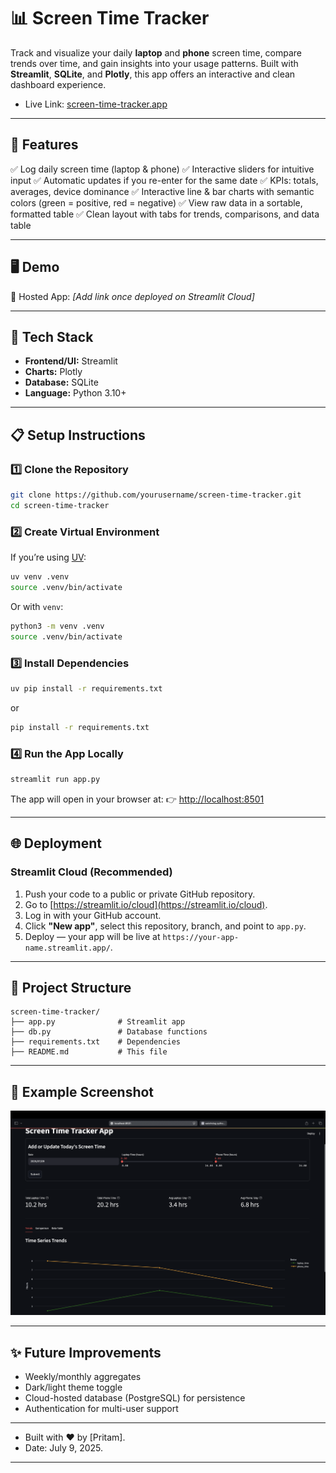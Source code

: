 
# 📊 Screen Time Tracker

Track and visualize your daily **laptop** and **phone** screen time, compare trends over time, and gain insights into your usage patterns.
Built with **Streamlit**, **SQLite**, and **Plotly**, this app offers an interactive and clean dashboard experience.

- Live Link: [screen-time-tracker.app](https://screen-time-tracker.streamlit.app/)

---

## 🚀 Features

✅ Log daily screen time (laptop & phone)
✅ Interactive sliders for intuitive input
✅ Automatic updates if you re-enter for the same date
✅ KPIs: totals, averages, device dominance
✅ Interactive line & bar charts with semantic colors (green = positive, red = negative)
✅ View raw data in a sortable, formatted table
✅ Clean layout with tabs for trends, comparisons, and data table

---

## 🖥 Demo

📌 Hosted App: *\[Add link once deployed on Streamlit Cloud]*

---

## 📂 Tech Stack

* **Frontend/UI:** Streamlit
* **Charts:** Plotly
* **Database:** SQLite
* **Language:** Python 3.10+

---

## 📋 Setup Instructions

### 1️⃣ Clone the Repository

```bash
git clone https://github.com/yourusername/screen-time-tracker.git
cd screen-time-tracker
```

### 2️⃣ Create Virtual Environment

If you’re using [UV](https://github.com/astral-sh/uv):

```bash
uv venv .venv
source .venv/bin/activate
```

Or with `venv`:

```bash
python3 -m venv .venv
source .venv/bin/activate
```

### 3️⃣ Install Dependencies

```bash
uv pip install -r requirements.txt
```

or

```bash
pip install -r requirements.txt
```

### 4️⃣ Run the App Locally

```bash
streamlit run app.py
```

The app will open in your browser at:
👉 [http://localhost:8501](http://localhost:8501)

---

## 🌐 Deployment

### Streamlit Cloud (Recommended)

1. Push your code to a public or private GitHub repository.
2. Go to [https://streamlit.io/cloud](https://streamlit.io/cloud).
3. Log in with your GitHub account.
4. Click **"New app"**, select this repository, branch, and point to `app.py`.
5. Deploy — your app will be live at `https://your-app-name.streamlit.app/`.

---

## 📄 Project Structure

```
screen-time-tracker/
├── app.py              # Streamlit app
├── db.py               # Database functions
├── requirements.txt    # Dependencies
├── README.md           # This file
```

---

## 📜 Example Screenshot
![Page Screenshot](<app.png>)


---

## ✨ Future Improvements

* Weekly/monthly aggregates
* Dark/light theme toggle
* Cloud-hosted database (PostgreSQL) for persistence
* Authentication for multi-user support

---



- Built with ❤️ by [Pritam].
- Date: July 9, 2025.
---
